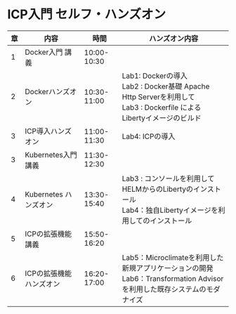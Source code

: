 # ICP入門 セルフ・ハンズオン 

|章|内容|時間|ハンズオン内容|
|--|---|---|---------------------------|
|1|Docker入門 講義|10:00-10:30| |
|2|Dockerハンズオン|10:30-11:00|Lab1: Dockerの導入<br>Lab2 : Docker基礎 Apache Http Serverを利用して<br>Lab3 : Dockerfile による Libertyイメージのビルド|
|3|ICP導入ハンズオン|11:00-11:30|Lab4: ICPの導入|
|3|Kubernetes入門 講義|11:30-12:30| |
|4|Kubernetes ハンズオン|13:30-15:40|Lab3 : コンソールを利用してHELMからのLibertyのインストール<br>Lab4：独自Libertyイメージを利用してのインストール|
|5|ICPの拡張機能 講義|15:50-16:20| |
|6|ICPの拡張機能 ハンズオン|16:20-17:00|Lab5：Microclimateを利用した新規アプリケーションの開発<br>Lab6：Transformation Advisorを利用した既存システムのモダナイズ|
